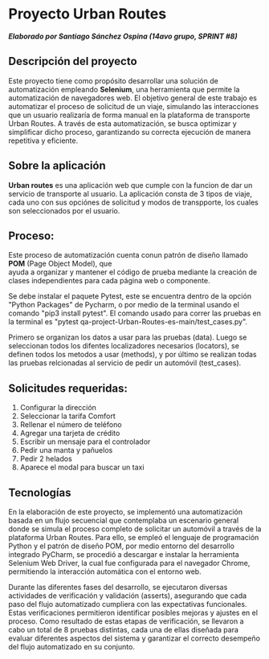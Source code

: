 # Proyecto Urban Routes 

***Elaborado por Santiago Sánchez Ospina (14avo grupo, SPRINT #8)***

## Descripción del proyecto
Este proyecto tiene como propósito desarrollar una 
solución de automatización empleando **Selenium**, 
una herramienta que permite la automatización de 
navegadores web. El objetivo general de este trabajo es 
automatizar el proceso de solicitud de un viaje, simulando 
las interacciones que un usuario realizaría de forma manual
en la plataforma de transporte Urban Routes. A través de esta automatización, 
se busca optimizar y simplificar dicho proceso, garantizando su 
correcta ejecución de manera repetitiva y eficiente.

## Sobre la aplicación

**Urban routes** es una aplicación web que cumple con la 
funcion de dar  un servicio de transporte al usuario. 
La aplicación consta de 3 tipos de viaje, cada uno con sus opciónes
de solicitud y modos de transpporte, los cuales son seleccionados por el usuario.

## Proceso:

Este proceso de automatización cuenta conun patrón de diseño llamado
**POM** (Page Object Model), que  
ayuda a organizar y mantener el código de prueba mediante la creación de 
clases independientes para cada página web o componente. 

Se debe instalar el paquete Pytest, este se encuentra dentro de la 
opción "Python Packages" de Pycharm, o por medio de la terminal usando el comando 
"pip3 install pytest". El comando usado para correr las pruebas en la terminal es 
"pytest qa-project-Urban-Routes-es-main/test_cases.py".

Primero se organizan los datos a usar para las pruebas (data).
Luego se seleccionan todos los difentes localizadores necesarios (locators), 
se definen todos los metodos a usar (methods), y por último se realizan
todas las pruebas relcionadas al servicio de pedir un automóvil (test_cases).

## Solicitudes requeridas:
1. Configurar la dirección 
2. Seleccionar la tarifa Comfort
3. Rellenar el número de teléfono
4. Agregar una tarjeta de crédito
5. Escribir un mensaje para el controlador
6. Pedir una manta y pañuelos
7. Pedir 2 helados
8. Aparece el modal para buscar un taxi

## Tecnologías

En la elaboración de este proyecto, se implementó una automatización basada 
en un flujo secuencial que contemplaba un escenario general donde se simula 
el proceso completo de solicitar un automóvil a través de la plataforma Urban Routes. 
Para ello, se empleó el lenguaje de programación Python y el patrón de diseño POM, 
por medio entorno del desarrollo integrado PyCharm, se procedió a 
descargar e instalar la herramienta Selenium Web Driver, la cual fue configurada 
para el navegador Chrome, permitiendo la interacción automática con el 
entorno web.

Durante las diferentes fases del desarrollo, se ejecutaron diversas 
actividades de verificación y validación (asserts), asegurando que cada paso 
del flujo automatizado cumpliera con las expectativas funcionales. 
Estas verificaciones permitieron identificar posibles mejoras y ajustes 
en el proceso. Como resultado de estas etapas de verificación, se llevaron 
a cabo un total de 8 pruebas distintas, cada una de ellas diseñada para 
evaluar diferentes aspectos del sistema y garantizar el correcto desempeño 
del flujo automatizado en su conjunto.



